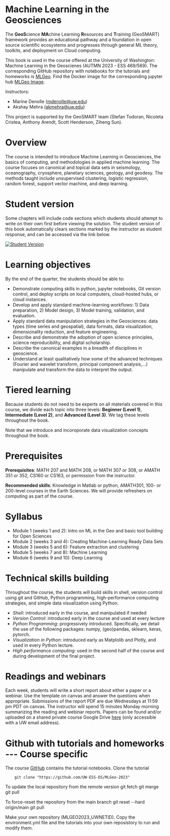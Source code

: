 # Machine Learning in the Geosciences
The **GeoS**cience **MA**chine Learning **R**esources and **T**raining (GeoSMART) framework provides an educational pathway and a foundation in open source scientific ecosystems and progresses through general ML theory, toolkits, and deployment on Cloud computing.

This book is used in the course offered at the University of Washington: Machine Learning in the Geoscienes (AUTMN 2023 - ESS 469/569). The corresponding GitHub repository with notebooks for the tutorials and homeworks is [MLGeo](https://github.com/UW-ESS-DS/MLGeo-2023). Find the Docker image for the corresponding jupyter hub [MLGeo Image](https://github.com/UW-ESS-DS/MLGeo-image).

Instructors:

- Marine Denolle (mdenolle@uw.edu)
- Akshay Mehra (akmehra@uw.edu)

This project is supported by the GeoSMART team (Stefan Todoran, Nicoleta Cristea, Anthony Arendt, Scott Henderson, Ziheng Sun).

# Overview
The course is intended to introduce Machine Learning in Geosciences, the basics of computing, and methodologies in applied machine learning. The course focuses on canonical and topical data sets in seismology, oceanography, cryosphere, planetary sciences, geology, and geodesy. The methods taught include unsupervised clustering, logistic regression, random forest, support vector machine, and deep learning.

# Student version
Some chapters will include code sections which students should attempt to write on their own first before viewing the solution. The student version of this book automatically clears sections marked by the instructor as student response, and can be accessed via the link below. 

[![Student Version](../img/student_version_badge.svg)](https://geo-smart.github.io/mlgeo-book/)

# Learning objectives 
By the end of the quarter, the students should be able to:

- Demonstrate computing skills in python, jupyter notebooks, Git version control, and deploy scripts on local computers, cloud-hosted hubs, or cloud instances.
- Develop and apply standard machine-learning workflows: 1) Data preparation, 2) Model design, 3) Model training, validation, and evaluation.
- Apply standard data manipulation strategies in the Geosciences: data types (time series and geospatial), data formats, data visualization, dimensionality reduction, and feature engineering.
- Describe and demonstrate the adoption of open science principles, science reproducibility, and digital scholarship.
- Describe the canonical examples in a breadth of disciplines in geoscience.
- Understand at least qualitatively how some of the advanced techniques (Fourier and wavelet transform, principal component analysis,…) manipulate and transform the data to interpret the output.


# Tiered learning
Because students do not need to be experts on all materials covered in this course, we divide each topic into three levels: **Beginner (Level 1)**, **Intermediate (Level 2)**, and **Advanced (Level 3)**. We tag these levels throughout the book. 

Note that we introduce and incoroporate data visualization concepts throughout the book.

# Prerequisites
**Prerequisites**: MATH 207 and MATH 208, or MATH 307 or 308, or AMATH 351 or 352, CS160 or CS163, or permission from the instructor.

**Recommended skills**: Knowledge in Matlab or python, AMATH301, 100- or 200-level courses in the Earth Sciences. We will provide refreshers on computing as part of the course.

# Syllabus
- Module 1 (weeks 1 and 2): Intro on ML in the Geo and basic tool building for Open Sciences 
- Module 2 (weeks 3 and 4): Creating Machine-Learning Ready Data Sets
- Module 3 (weeks 5 and 6): Feature extraction and clustering
- Module 5 (weeks 7 and 8): Machine Learning
- Module 6 (weeks 9 and 10): Deep Learning

# Technical skills building
Throughout the course, the students will build skills in shell, version control using git and GitHub, Python programming, high-performance computing strategies, and simple data visualization using Python. 
- _Shell_: introduced early in the course, and manipulated if needed
- _Version Control_: introduced early in the course and used at every lecture
- _Python Programming_: progressively introduced. Specifically, we detail the use of the following packages: numpy, (geo)pandas, sklearn, keras, pytorch.
- _Visualization in Python_: introduced early as Matplolib and Plotly, and used in every Python lecture.
- _High performance computing_: used in the second half of the course and during development of the final project.

# Readings and webinars
Each week, students will write a short report about either a paper or a webinar. Use the template on canvas and answer the questions when appropriate. Submissions of the report PDF are due Wednesdays at 11:59 pm PDT on canvas. The instructor will spend 15 minutes Monday morning summarizing the reading and webinar reports. Papers can be found and/or uploaded on a shared private course Google Drive [here](https://drive.google.com/drive/folders/1dyxfslCLzFFTYtX_vbjudlzaXvOxkepe?usp=sharing) (only accessible with a UW email address).

# Github with tutorials and homeworks --- Course specific
The course [GitHub](https://github.com/UW-ESS-DS/MLGeo-2023) contains the tutorial notebooks. Clone the tutorial

        git clone "https://github.com/UW-ESS-DS/MLGeo-2023"

To update the local repository from the remote version
        git fetch
        git merge
        git pull

To force-reset the repository from the main branch
        git reset --hard origin/main
        git pull

Make your own repository (MLGEO2023_UWNETID). Copy the environment.yml file and the tutorials into your own reposistory to run and modify them.